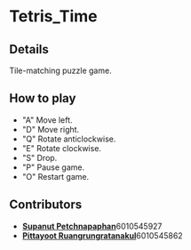 # Tetris_Time
## Details
Tile-matching puzzle game.
## How to play
- "A" Move left.
- "D" Move right.
- "Q" Rotate anticlockwise.
- "E" Rotate clockwise.
- "S" Drop.
- "P" Pause game.
- "O" Restart game.
## Contributors
- [**Supanut Petchnapaphan**](https://github.com/SupanutK)6010545927
- [**Pittayoot Ruangrungratanakul**](https://github.com/khaopanbit)6010545862
